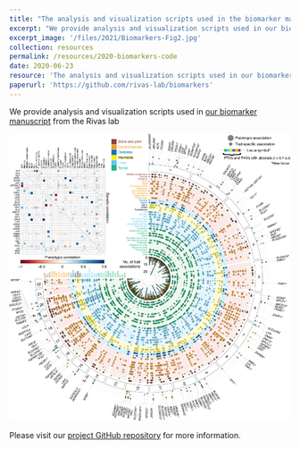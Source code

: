 ```yaml
---
title: "The analysis and visualization scripts used in the biomarker manuscript"
excerpt: "We provide analysis and visualization scripts used in our biomarker manuscript from the Rivas lab."
excerpt_image: '/files/2021/Biomarkers-Fig2.jpg'
collection: resources
permalink: /resources/2020-biomarkers-code
date: 2020-06-23
resource: 'The analysis and visualization scripts used in our biomarker manuscript from the Rivas lab'
paperurl: 'https://github.com/rivas-lab/biomarkers'
---
```


We provide analysis and visualization scripts used in [our biomarker manuscript](/publication/preprint-2019-06-05-biomarkers) from the Rivas lab

![Biomarkers Fuji plot](/files/2021/Biomarkers-Fig2.jpg)

Please visit our [project GitHub repository](https://github.com/rivas-lab/biomarkers) for more information.
